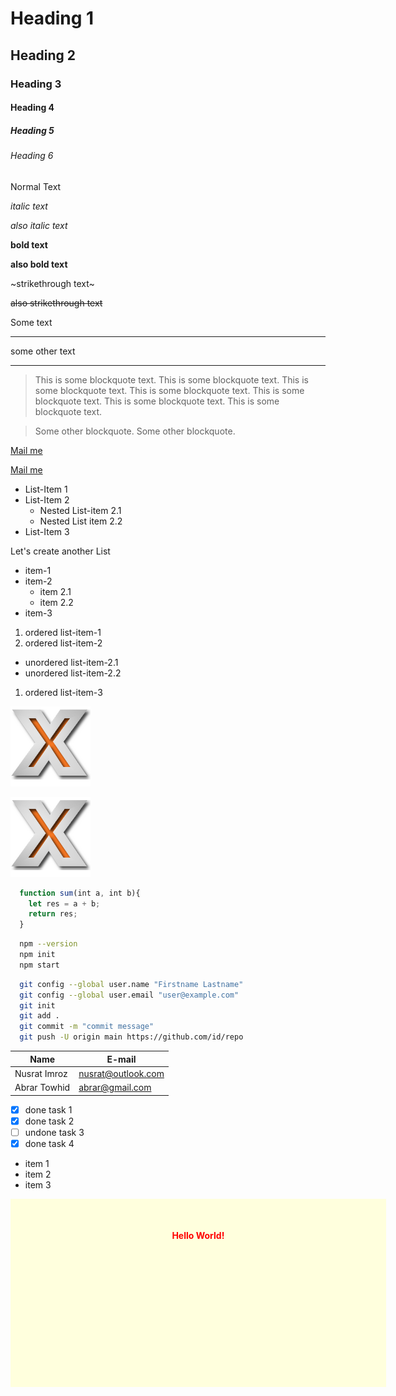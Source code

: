 <!-------------------- Heading ---------------------------->
# Heading 1
## Heading 2
### Heading 3
#### Heading 4
##### Heading 5
###### Heading 6  

<!------------------- Text formatting --------------------->

<!-- normal text  -->
Normal Text
<!-- italic text  -->
*italic text*

_also italic text_
<!-- bold text  -->
**bold text**

__also bold text__

<!-- strike through text  -->
~strikethrough text~

~~also strikethrough text~~

<!---------------------- Horizontal Rule  ------------------------>
Some text

---

some other text
___

<!-------------------------- Blockquotes ------------------------->

> This is some blockquote text. This is some blockquote text. This is some blockquote text. This is some blockquote text. This is some blockquote text. This is some blockquote text. This is some blockquote text.

> Some other blockquote. Some other blockquote.

<!-------------------------- Links ------------------------->
[Mail me](mailto:avenshafeez@yahoo.com)

[Mail me](mailto:avenshafeez@yahoo.com "click here to mail me")

<!------------------------------ Lists  ------------------------------>

<!-- unordered list  -->
- List-Item 1
- List-Item 2
  - Nested List-item 2.1
  - Nested List item 2.2
- List-Item 3

Let's create another List

* item-1
* item-2
  * item 2.1
  * item 2.2
* item-3

<!-- ordered list  -->
1. ordered list-item-1
1. ordered list-item-2
  - unordered list-item-2.1
  - unordered list-item-2.2
1. ordered list-item-3

<!------------------------------ Images  ---------------------------->
![x_icon_png_picture](./x_icon.png)

![x_icon_png_picture](./x_icon.png "x icon")


<!----------------------- Github specific styles  ----------------------->

<!-- code blocks  -->

```javascript
  function sum(int a, int b){
    let res = a + b;
    return res;
  }
```

```bash
  npm --version
  npm init
  npm start
```

```bash
  git config --global user.name "Firstname Lastname"
  git config --global user.email "user@example.com"
  git init
  git add .
  git commit -m "commit message"
  git push -U origin main https://github.com/id/repo
```

<!-- table  -->

| Name | E-mail |
| --- | --- |
| Nusrat Imroz | nusrat@outlook.com |
| Abrar Towhid | abrar@gmail.com |

<!-- task list  -->

* [x] done task 1
* [x] done task 2
* [ ] undone task 3
* [x] done task 4

<!-- html element test   -->

<ul>
  <li>item 1</li>
  <li>item 2</li>
  <li>item 3</li>
</ul>


<div style="height: 200px; width: 500px; background: #ffd; margin: 0 auto; color: #f00; font-weight: bold; text-align: center; padding: 10%;">Hello World!</div>
